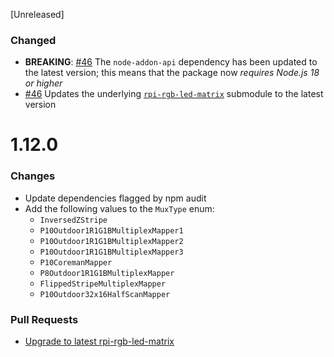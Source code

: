 [Unreleased]

### Changed

- **BREAKING**: [#46](https://github.com/alexeden/rpi-led-matrix/pull/46) The `node-addon-api` dependency has been updated to the latest version; this means that the package now *requires Node.js 18 or higher*
- [#46](https://github.com/alexeden/rpi-led-matrix/pull/46) Updates the underlying [`rpi-rgb-led-matrix`](https://github.com/hzeller/rpi-rgb-led-matrix) submodule to the latest version

# 1.12.0

### Changes

- Update dependencies flagged by npm audit
- Add the following values to the `MuxType` enum:
  - `InversedZStripe`
  - `P10Outdoor1R1G1BMultiplexMapper1`
  - `P10Outdoor1R1G1BMultiplexMapper2`
  - `P10Outdoor1R1G1BMultiplexMapper3`
  - `P10CoremanMapper`
  - `P8Outdoor1R1G1BMultiplexMapper`
  - `FlippedStripeMultiplexMapper`
  - `P10Outdoor32x16HalfScanMapper`

### Pull Requests

- [Upgrade to latest rpi-rgb-led-matrix](https://github.com/alexeden/rpi-led-matrix/pull/29)
